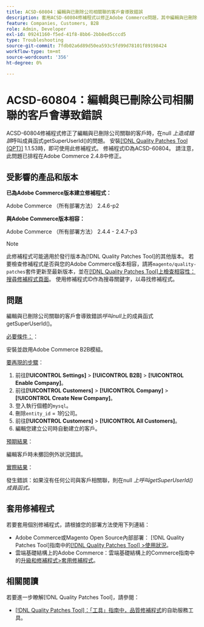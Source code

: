 ```yaml
---
title: ACSD-60804：編輯與已刪除公司相關聯的客戶會導致錯誤
description: 套用ACSD-60804修補程式以修正Adobe Commerce問題，其中編輯與已刪除公司相關聯的客戶會導致錯誤*在null*上呼叫成員函式getSuperUserId()。
feature: Companies, Customers, B2B
role: Admin, Developer
exl-id: 09241160-f5ed-41f8-8bb6-2bb8ed5cccd5
type: Troubleshooting
source-git-commit: 7fdb02a6d89d50ea593c5fd99d78101f89198424
workflow-type: tm+mt
source-wordcount: '356'
ht-degree: 0%

---
```


# ACSD-60804：編輯與已刪除公司相關聯的客戶會導致錯誤

ACSD-60804修補程式修正了編輯與已刪除公司關聯的客戶時，在null *上造成錯誤*&#x200B;呼叫成員函式getSuperUserId()的問題。 安裝[[!DNL Quality Patches Tool (QPT)]](/help/tools/quality-patches-tool/quality-patches-tool-to-self-serve-quality-patches.md) 1.1.53時，即可使用此修補程式。 修補程式ID為ACSD-60804。 請注意，此問題已排程在Adobe Commerce 2.4.8中修正。

## 受影響的產品和版本

**已為Adobe Commerce版本建立修補程式：**

Adobe Commerce （所有部署方法） 2.4.6-p2

**與Adobe Commerce版本相容：**

Adobe Commerce （所有部署方法） 2.4.4 - 2.4.7-p3

>[!NOTE]
>
>此修補程式可能適用於發行版本為[!DNL Quality Patches Tool]的其他版本。 若要檢查修補程式是否與您的Adobe Commerce版本相容，請將`magento/quality-patches`套件更新至最新版本，並在[[!DNL Quality Patches Tool]上檢查相容性：搜尋修補程式頁面](https://experienceleague.adobe.com/tools/commerce-quality-patches/index.html)。 使用修補程式ID作為搜尋關鍵字，以尋找修補程式。

## 問題

編輯與已刪除公司關聯的客戶會導致錯誤&#x200B;*呼叫null*&#x200B;上的成員函式getSuperUserId()。

<u>必要條件：</u>：

安裝並啟用Adobe Commerce B2B模組。

<u>要再現的步驟</u>：

1. 前往&#x200B;**[!UICONTROL Settings]** > **[!UICONTROL B2B]** > **[!UICONTROL Enable Company]**。
1. 前往&#x200B;**[!UICONTROL Customers]** > **[!UICONTROL Company]** > **[!UICONTROL Create New Company]**。
1. 登入執行個體的`mysql`。
1. 刪除`entity_id` = *1*&#x200B;的公司。
1. 前往&#x200B;**[!UICONTROL Customers]** > **[!UICONTROL All Customers]**。
1. 編輯您建立公司時自動建立的客戶。

<u>預期結果</u>：

編輯客戶時未擲回例外狀況錯誤。

<u>實際結果</u>：

發生錯誤：如果沒有任何公司與客戶相關聯，則在null *上呼叫getSuperUserId()成員函式。*

## 套用修補程式

若要套用個別修補程式，請根據您的部署方法使用下列連結：

* Adobe Commerce或Magento Open Source內部部署： [!DNL Quality Patches Tool]指南中的[[!DNL Quality Patches Tool] >使用狀況](/help/tools/quality-patches-tool/usage.md)。
* 雲端基礎結構上的Adobe Commerce：雲端基礎結構上的Commerce指南中的[升級和修補程式>套用修補程式](https://experienceleague.adobe.com/docs/commerce-cloud-service/user-guide/develop/upgrade/apply-patches.html)。

## 相關閱讀

若要進一步瞭解[!DNL Quality Patches Tool]，請參閱：

* [[!DNL Quality Patches Tool]：「工具」指南中，品質修補程式](/help/tools/quality-patches-tool/quality-patches-tool-to-self-serve-quality-patches.md)的自助服務工具。
